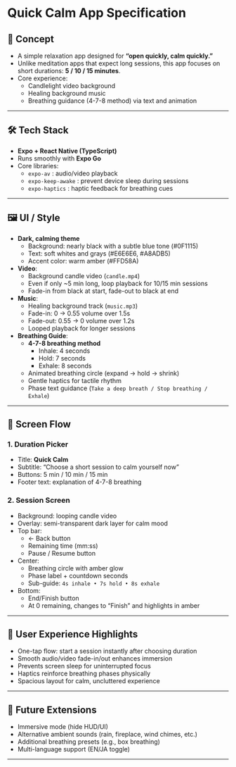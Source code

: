 # Quick Calm App Specification

## 🎯 Concept
- A simple relaxation app designed for **“open quickly, calm quickly.”**
- Unlike meditation apps that expect long sessions, this app focuses on short durations: **5 / 10 / 15 minutes**.
- Core experience:
  - Candlelight video background
  - Healing background music
  - Breathing guidance (4-7-8 method) via text and animation

---

## 🛠️ Tech Stack
- **Expo + React Native (TypeScript)**
- Runs smoothly with **Expo Go**
- Core libraries:
  - `expo-av` : audio/video playback
  - `expo-keep-awake` : prevent device sleep during sessions
  - `expo-haptics` : haptic feedback for breathing cues

---

## 🖼️ UI / Style
- **Dark, calming theme**
  - Background: nearly black with a subtle blue tone (#0F1115)
  - Text: soft whites and grays (#E6E6E6, #A8ADB5)
  - Accent color: warm amber (#FFD58A)
- **Video**:
  - Background candle video (`candle.mp4`)
  - Even if only ~5 min long, loop playback for 10/15 min sessions
  - Fade-in from black at start, fade-out to black at end
- **Music**:
  - Healing background track (`music.mp3`)
  - Fade-in: 0 → 0.55 volume over 1.5s
  - Fade-out: 0.55 → 0 volume over 1.2s
  - Looped playback for longer sessions
- **Breathing Guide**:
  - **4-7-8 breathing method**
    - Inhale: 4 seconds
    - Hold: 7 seconds
    - Exhale: 8 seconds
  - Animated breathing circle (expand → hold → shrink)
  - Gentle haptics for tactile rhythm
  - Phase text guidance (`Take a deep breath / Stop breathing / Exhale`)

---

## 📱 Screen Flow
### 1. Duration Picker
- Title: **Quick Calm**
- Subtitle: “Choose a short session to calm yourself now”
- Buttons: 5 min / 10 min / 15 min
- Footer text: explanation of 4-7-8 breathing

### 2. Session Screen
- Background: looping candle video
- Overlay: semi-transparent dark layer for calm mood
- Top bar:
  - ← Back button
  - Remaining time (mm:ss)
  - Pause / Resume button
- Center:
  - Breathing circle with amber glow
  - Phase label + countdown seconds
  - Sub-guide: `4s inhale • 7s hold • 8s exhale`
- Bottom:
  - End/Finish button
  - At 0 remaining, changes to “Finish” and highlights in amber

---

## 🔔 User Experience Highlights
- One-tap flow: start a session instantly after choosing duration
- Smooth audio/video fade-in/out enhances immersion
- Prevents screen sleep for uninterrupted focus
- Haptics reinforce breathing phases physically
- Spacious layout for calm, uncluttered experience

---

## 🚀 Future Extensions
- Immersive mode (hide HUD/UI)
- Alternative ambient sounds (rain, fireplace, wind chimes, etc.)
- Additional breathing presets (e.g., box breathing)
- Multi-language support (EN/JA toggle)

---
